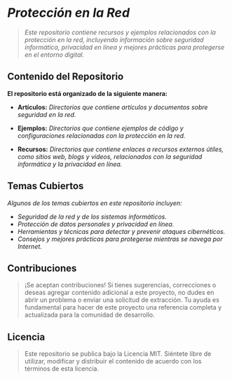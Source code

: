 <!-- Autor: Daniel Benjamin Perez Morales -->
<!-- GitHub: https://github.com/DanielBenjaminPerezMoralesDev13 -->
<!-- GitLab: https://gitlab.com/DanielBenjaminPerezMoralesDev13 -->
<!-- Correo electrónico: danielperezdev@proton.me -->
# ***Protección en la Red***

> *Este repositorio contiene recursos y ejemplos relacionados con la protección en la red, incluyendo información sobre seguridad informática, privacidad en línea y mejores prácticas para protegerse en el entorno digital.*

## **Contenido del Repositorio**

**El repositorio está organizado de la siguiente manera:**

- **Artículos:** *Directorios que contiene artículos y documentos sobre seguridad en la red.*

- **Ejemplos:** *Directorios que contiene ejemplos de código y configuraciones relacionadas con la protección en la red.*

- **Recursos:** *Directorios que contiene enlaces a recursos externos útiles, como sitios web, blogs y videos, relacionados con la seguridad informática y la privacidad en línea.*

## **Temas Cubiertos**

*Algunos de los temas cubiertos en este repositorio incluyen:*

- *Seguridad de la red y de los sistemas informáticos.*
- *Protección de datos personales y privacidad en línea.*
- *Herramientas y técnicas para detectar y prevenir ataques cibernéticos.*
- *Consejos y mejores prácticas para protegerse mientras se navega por Internet.*

## **Contribuciones**

> ¡Se aceptan contribuciones! Si tienes sugerencias, correcciones o deseas agregar contenido adicional a este proyecto, no dudes en abrir un problema o enviar una solicitud de extracción. Tu ayuda es fundamental para hacer de este proyecto una referencia completa y actualizada para la comunidad de desarrollo.

## **Licencia**

> Este repositorio se publica bajo la Licencia MIT. Siéntete libre de utilizar, modificar y distribuir el contenido de acuerdo con los términos de esta licencia.
